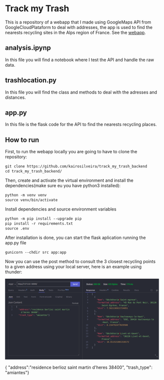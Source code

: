 # Track my Trash

This is a repository of a webapp that I made using GoogleMaps API from GoogleCloudPlataform to deal with addresses, the app is used to find the nearests recycling sites in the Alps region of France. See the [webapp].


## analysis.ipynp
In this file you will find a notebook where I test the API and handle the raw data.

## trashlocation.py
In this file you will find the class and methods to deal with the adresses and distances.

## app.py
In this file is the flask code for the API to find the nearests recycling places.

## How to run
First, to run the webapp locally you are going to have to clone the repository:

    git clone https://github.com/kairosilveira/track_my_trash_backend
    cd track_my_trash_backend/

Then, create and activate the virtual environment and install the dependencies(make sure eu you have python3 installed):

    python -m venv venv
    source venv/bin/activate 

Install dependencies and source environment variables

    python -m pip install --upgrade pip
    pip install -r requirements.txt
    source .env

After installation is done, you can start the flask aplication running the app.py file

    gunicorn --chdir src app:app

Now you can use the post method to consult the 3 closest recycling points to a given address using your local server, here is an example using thunder:

![alt text](API_test_thunder.png)

{
  "address":"residence berlioz saint martin d'heres 38400",
  "trash_type": "amiantes"}


[webapp]: https://track-my-trash.vercel.app/